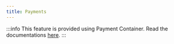 ```yaml
---
title: Payments
---
```


:::info
This feature is provided using Payment Container. Read the documentations [here](https://github.com/apiato/payment-container).
:::

